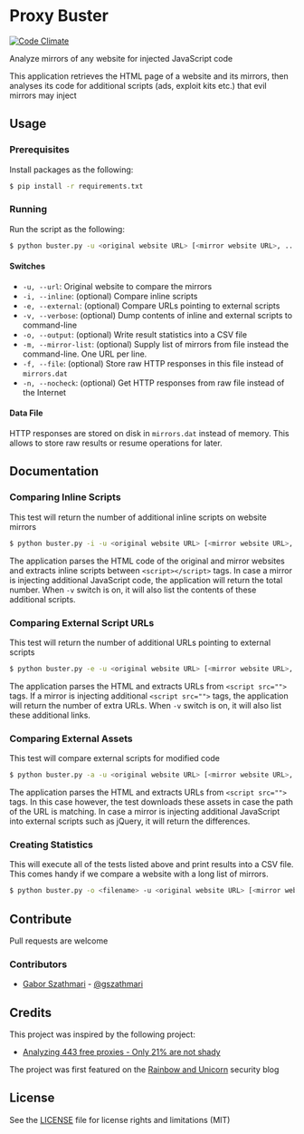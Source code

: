 # Proxy Buster

[![Code Climate](https://codeclimate.com/github/gszathmari/proxy-buster/badges/gpa.svg)](https://codeclimate.com/github/gszathmari/proxy-buster)

Analyze mirrors of any website for injected JavaScript code

This application retrieves the HTML page of a website and its mirrors, then analyses its code for additional scripts (ads, exploit kits etc.) that evil mirrors may inject

## Usage

### Prerequisites

Install packages as the following:

```sh
$ pip install -r requirements.txt
```

### Running

Run the script as the following:

```sh
$ python buster.py -u <original website URL> [<mirror website URL>, ...]
```

#### Switches

* ``-u, --url``: Original website to compare the mirrors
* ``-i, --inline``: (optional) Compare inline scripts
* ``-e, --external``: (optional) Compare URLs pointing to external scripts
* ``-v, --verbose``: (optional) Dump contents of inline and external scripts to command-line
* ``-o, --output``: (optional) Write result statistics into a CSV file
* ``-m, --mirror-list``: (optional) Supply list of mirrors from file instead the command-line. One URL per line.
* ``-f, --file``: (optional) Store raw HTTP responses in this file instead of ``mirrors.dat``
* ``-n, --nocheck``: (optional) Get HTTP responses from raw file instead of the Internet

#### Data File

HTTP responses are stored on disk in ``mirrors.dat`` instead of memory. This allows to store raw results or resume operations for later.

## Documentation

### Comparing Inline Scripts

This test will return the number of additional inline scripts on website mirrors

```sh
$ python buster.py -i -u <original website URL> [<mirror website URL>, ...]
```

The application parses the HTML code of the original and mirror websites and extracts inline scripts between `<script></script>` tags. In case a mirror is injecting additional JavaScript code, the application will return the total number. When `-v` switch is on, it will also list the contents of these additional scripts.

### Comparing External Script URLs

This test will return the number of additional URLs pointing to external scripts

```sh
$ python buster.py -e -u <original website URL> [<mirror website URL>, ...]
```

The application parses the HTML and extracts URLs from `<script src="">` tags. If a mirror is injecting additional `<script src="">` tags, the application will return the number of extra URLs. When `-v` switch is on, it will also list these additional links.

### Comparing External Assets

This test will compare external scripts for modified code

```sh
$ python buster.py -a -u <original website URL> [<mirror website URL>, ...]
```

The application parses the HTML and extracts URLs from `<script src="">` tags. In this case however, the test downloads these assets in case the path of the URL is matching. In case a mirror is injecting additional JavaScript into external scripts such as jQuery, it will return the differences.

### Creating Statistics

This will execute all of the tests listed above and print results into a CSV file. This comes handy if we compare a website with a long list of mirrors.

```sh
$ python buster.py -o <filename> -u <original website URL> [<mirror website URL>, ...]
```

## Contribute

Pull requests are welcome

### Contributors

- [Gabor Szathmari](http://gaborszathmari.me) - [@gszathmari](https://twitter.com/gszathmari)

## Credits

This project was inspired by the following project:

* [Analyzing 443 free proxies - Only 21% are not shady](https://blog.haschek.at/2015-analyzing-443-free-proxies)

The project was first featured on the [Rainbow and Unicorn](https://blog.gaborszathmari.me/2015/08/05/malware-injecting-torrent-mirrors/) security blog

## License

See the [LICENSE](LICENSE) file for license rights and limitations (MIT)
